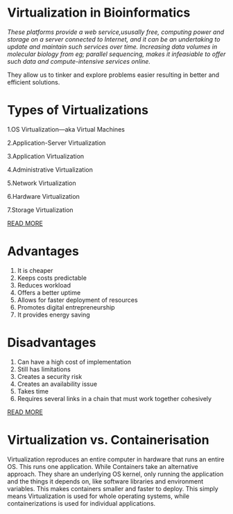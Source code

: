 # Virtualization in Bioinformatics

_These platforms provide a web service,ususally free, computing power and storage on a server connected to Internet, and it can be an undertaking to update and maintain such services over time.
Increasing data volumes in molecular biology from eg; parallel sequencing, makes it infeasiable to offer such data and compute-intensive services online._

They allow us to tinker and explore problems easier resulting in better and efficient solutions.

# Types of Virtualizations

1.OS Virtualization—aka Virtual Machines

2.Application-Server Virtualization
 
3.Application Virtualization

4.Administrative Virtualization

5.Network Virtualization

6.Hardware Virtualization

7.Storage Virtualization

[READ MORE](https://www.kelsercorp.com/blog/the-7-types-of-virtualization)

# Advantages

1. It is cheaper
2. Keeps costs predictable
3. Reduces workload
4. Offers a better uptime
5. Allows for faster deployment of resources
6. Promotes digital entrepreneurship
7. It provides energy saving

# Disadvantages

1. Can have a high cost of implementation
2. Still  has limitations
3. Creates a security risk
4. Creates an availability issue
5. Takes time
6. Requires several links in a chain that must work together cohesively

[READ MORE](https://vittana.org/14-advantages-and-disadvantages-of-virtualization)

# Virtualization vs. Containerisation

Virtualization reproduces an entire computer in hardware that runs an entire OS. This runs one application. 
While Containers take an alternative approach. They share an underlying OS kernel, only running the application and the things it depends on, like software libraries and environment variables. This makes containers smaller and faster to deploy.
This simply means Virtualization is used for whole operating systems, while containerizations is used for individual applications.
